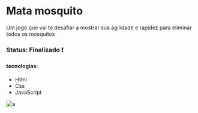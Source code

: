 <h1> Mata mosquito </h1>

<p> Um jogo que vai te desafiar a mostrar sua agilidade e rapidez para eliminar todos os mosquitos </p>

<h3> Status: Finalizado ❗ </h3>

<h4> tecnologias: </h4>

+ Html
+ Css
+ JavaScript

![a](https://user-images.githubusercontent.com/66790414/133139556-7b087e2a-e5bf-4a03-813a-7003ee3b9a75.PNG)

